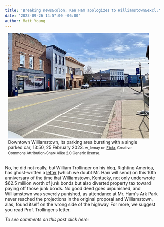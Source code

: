 ```yaml
---
title: 'Breaking news&colon; Ken Ham apologizes to Williamstown&excl;'
date: '2023-09-26 14:57:00 -06:00'
author: Matt Young
---
```

<figure class="on-the-left-side" style="margin-top: 10px; margin-right: 40px; margin-bottom: 10px; margin-left: 10px;">
<img src="/uploads/2023/Downtown_Williamstown_600.jpg" alt="Downtown Williamstown"/>
<figcaption> Downtown Williamstown, its parking area bursting with a single parked car, 13:50, 25 February 2023. <small>w_lemay on <a href="https://flickr.com/photos/59081381@N03/53035558718">Flickr</a>, Creative Commons Attribution-Share Alike 2.0 Generic license.</small>
</figcaption>
</figure>

<br/>No, he did not really, but William Trollinger on his blog, Righting America, has ghost-written a <a href="https://rightingamerica.net/dear-williamstown-sorry-for-misleading-you-about-ark-encounter-my-bad/">letter</a> (which we doubt Mr. Ham will send) on this 10th anniversary of the time that Williamstown, Kentucky, not only underwrote $62.5 million worth of junk bonds but also diverted property tax toward paying off those junk bonds. No good deed goes unpunished, and Williamstown was severely punished, as attendance at Mr. Ham's Ark Park never reached the projections in the original proposal and Williamstown, alas, found itself on the wrong side of the highway. For more, we suggest you read Prof. Trollinger's letter.

<i>To see comments on this post click here:</i> <!--more-->
